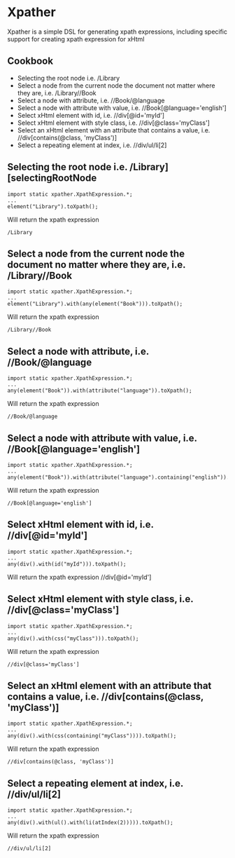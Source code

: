Xpather
=======

Xpather is a simple DSL for generating xpath expressions, including specific support for creating xpath expression for xHtml

Cookbook
--------

* Selecting the root node i.e. /Library
* Select a node from the current node the document not matter where they are, i.e. /Library//Book
* Select a node with attribute, i.e. //Book/@language
* Select a node with attribute with value, i.e. //Book[@language='english']
* Select xHtml element with id, i.e. //div[@id='myId']
* Select xHtml element with style class, i.e. //div[@class='myClass']
* Select an xHtml element with an attribute that contains a value, i.e. //div[contains(@class, 'myClass')]
* Select a repeating element at index, i.e. //div/ul/li[2]


Selecting the root node i.e. /Library][selectingRootNode
--------------------------------------------------------

    import static xpather.XpathExpression.*;
    ...
    element("Library").toXpath();

Will return the xpath expression

    /Library

Select a node from the current node the document no matter where they are, i.e. /Library//Book
-------------------

    import static xpather.XpathExpression.*;
    ...
    element("Library").with(any(element("Book"))).toXpath();

Will return the xpath expression

    /Library//Book


Select a node with attribute, i.e. //Book/@language
-------------

    import static xpather.XpathExpression.*;
    ...
    any(element("Book")).with(attribute("language")).toXpath();

Will return the xpath expression

    //Book/@language

Select a node with attribute with value, i.e. //Book[@language='english']
-----------------

    import static xpather.XpathExpression.*;
    ...
    any(element("Book")).with(attribute("language").containing("english")).toXpath();

Will return the xpath expression

    //Book[@language='english']

Select xHtml element with id, i.e. //div[@id='myId']
-----------------

    import static xpather.XpathExpression.*;
    ...
    any(div().with(id("myId"))).toXpath();

Will return the xpath expression
    //div[@id='myId']


Select xHtml element with style class, i.e. //div[@class='myClass']
---------------


    import static xpather.XpathExpression.*;
    ...
    any(div().with(css("myClass"))).toXpath();

Will return the xpath expression

    //div[@class='myClass']

Select an xHtml element with an attribute that contains a value, i.e. //div[contains(@class, 'myClass')]
-----------------


    import static xpather.XpathExpression.*;
    ...
    any(div().with(css(containing("myClass")))).toXpath();

Will return the xpath expression

    //div[contains(@class, 'myClass')]

Select a repeating element at index, i.e. //div/ul/li[2]
--------------------

    import static xpather.XpathExpression.*;
    ...
    any(div().with(ul().with(li(atIndex(2))))).toXpath();

Will return the xpath expression

    //div/ul/li[2]
